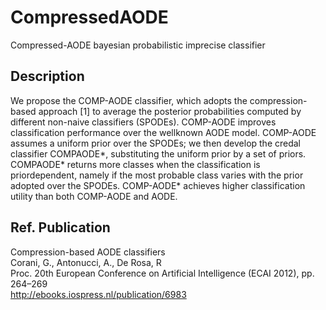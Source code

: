 # CompressedAODE

Compressed-AODE bayesian probabilistic imprecise classifier

## Description

We propose the COMP-AODE classifier, which adopts
the compression-based approach [1] to average the posterior probabilities computed by different non-naive classifiers (SPODEs).
COMP-AODE improves classification performance over the wellknown AODE model. COMP-AODE assumes a uniform prior
over the SPODEs; we then develop the credal classifier COMPAODE*, substituting the uniform prior by a set of priors. COMPAODE* returns more classes when the classification is priordependent, namely if the most probable class varies with the prior
adopted over the SPODEs. COMP-AODE* achieves higher classification utility than both COMP-AODE and AODE.

## Ref. Publication

Compression-based AODE classifiers  
Corani, G., Antonucci, A., De Rosa, R  
Proc. 20th European Conference on Artificial Intelligence (ECAI 2012), pp. 264–269  
http://ebooks.iospress.nl/publication/6983  
